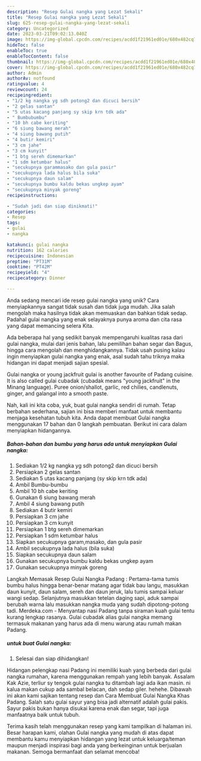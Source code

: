 ```yaml
---
description: "Resep Gulai nangka yang Lezat Sekali"
title: "Resep Gulai nangka yang Lezat Sekali"
slug: 625-resep-gulai-nangka-yang-lezat-sekali
category: Uncategorized
date: 2023-03-21T09:02:13.040Z
image: https://img-global.cpcdn.com/recipes/acdd1f21961ed01e/680x482cq70/gulai-nangka-foto-resep-utama.jpg
hideToc: false
enableToc: true
enableTocContent: false
thumbnail: https://img-global.cpcdn.com/recipes/acdd1f21961ed01e/680x482cq70/gulai-nangka-foto-resep-utama.jpg
cover: https://img-global.cpcdn.com/recipes/acdd1f21961ed01e/680x482cq70/gulai-nangka-foto-resep-utama.jpg
author: Admin
authorAv: notfound
ratingvalue: 4
reviewcount: 24
recipeingredient:
- "1/2 kg nangka yg sdh potong2 dan dicuci bersih"
- "2 gelas santan"
- "5 utas kacang panjang sy skip krn tdk ada"
- " Bumbubumbu"
- "10 bh cabe keriting"
- "6 siung bawang merah"
- "4 siung bawang putih"
- "4 butir kemiri"
- "3 cm jahe"
- "3 cm kunyit"
- "1 btg sereh dimemarkan"
- "1 sdm ketumbar halus"
- "secukupnya garammasako dan gula pasir"
- "secukupnya lada halus bila suka"
- "secukupnya daun salam"
- "secukupnya bumbu kaldu bekas ungkep ayam"
- "secukupnya minyak goreng"
recipeinstructions:

- "Sudah jadi dan siap dinikmati!"
categories:
- Resep
tags:
- gulai
- nangka

katakunci: gulai nangka 
nutrition: 162 calories
recipecuisine: Indonesian
preptime: "PT31M"
cooktime: "PT42M"
recipeyield: "4"
recipecategory: Dinner

---
```





Anda sedang mencari ide resep gulai nangka yang unik? Cara menyiapkannya sangat tidak susah dan tidak juga mudah. Jika salah mengolah maka hasilnya tidak akan memuaskan dan bahkan tidak sedap. Padahal gulai nangka yang enak selayaknya punya aroma dan cita rasa yang dapat memancing selera Kita.





Ada beberapa hal yang sedikit banyak mempengaruhi kualitas rasa dari gulai nangka, mulai dari jenis bahan, lalu pemilihan bahan segar dan Bagus, hingga cara mengolah dan menghidangkannya. Tidak usah pusing kalau ingin menyiapkan gulai nangka yang enak,      asal sudah tahu triknya maka hidangan ini dapat menjadi sajian spesial.














Gulai nangka or young jackfruit gulai is another favourite of Padang cuisine. It is also called gulai cubadak (cubadak means &#34;young jackfruit&#34; in the Minang language). Puree onion/shallot, garlic, red chilies, candlenuts, ginger, and galangal into a smooth paste.






Nah, kali ini kita coba, yuk, buat gulai nangka sendiri di rumah. Tetap berbahan sederhana, sajian ini bisa memberi manfaat untuk membantu menjaga kesehatan tubuh kita. Anda dapat membuat Gulai nangka menggunakan 17 bahan dan 0 langkah pembuatan. Berikut ini cara dalam menyiapkan hidangannya.

<!--inarticleads1-->

##### Bahan-bahan dan bumbu yang harus ada untuk menyiapkan Gulai nangka:

1. Sediakan 1/2 kg nangka yg sdh potong2 dan dicuci bersih
1. Persiapkan 2 gelas santan
1. Sediakan 5 utas kacang panjang (sy skip krn tdk ada)
1. Ambil  Bumbu-bumbu
1. Ambil 10 bh cabe keriting
1. Gunakan 6 siung bawang merah
1. Ambil 4 siung bawang putih
1. Sediakan 4 butir kemiri
1. Persiapkan 3 cm jahe
1. Persiapkan 3 cm kunyit
1. Persiapkan 1 btg sereh dimemarkan
1. Persiapkan 1 sdm ketumbar halus
1. Siapkan secukupnya garam,masako, dan gula pasir
1. Ambil secukupnya lada halus (bila suka)
1. Siapkan secukupnya daun salam
1. Gunakan secukupnya bumbu kaldu bekas ungkep ayam
1. Gunakan secukupnya minyak goreng


Langkah Memasak Resep Gulai Nangka Padang : Pertama-tama tumis bumbu halus hingga benar-benar matang agar tidak bau langu, masukkan daun kunyit, daun salam, sereh dan daun jeruk, lalu tumis sampai keluar wangi sedap. Selanjutnya masukkan tetelan daging sapi, aduk sampai berubah warna lalu masukkan nangka muda yang sudah dipotong-potong tadi. Merdeka.com - Menyantap nasi Padang tanpa siraman kuah gulai tentu kurang lengkap rasanya. Gulai cubadak alias gulai nangka memang termasuk makanan yang harus ada di menu warung atau rumah makan Padang. 

<!--inarticleads2-->

#####  untuk buat Gulai nangka:


1. Selesai dan siap dihidangkan!

Hidangan pelengkap nasi Padang ini memiliki kuah yang berbeda dari gulai nangka rumahan, karena menggunakan rempah yang lebih banyak. Assalam Kak Azie, terliur sy tengok gulai nangka tu ditambah lagi ada ikan masin. ni kalua makan cukup ada sambal belacan, dah sedap giler. hehehe. Dibawah ini akan kami sajikan tentang resep dan Cara Membuat Gulai Nangka Khas Padang. Salah satu gulai sayur yang bisa jadi alternatif adalah gulai pakis. Sayur pakis bukan hanya disukai karena enak dan segar, tapi juga manfaatnya baik untuk tubuh. 

Terima kasih telah menggunakan resep yang kami tampilkan di halaman ini. Besar harapan kami, olahan Gulai nangka yang mudah di atas dapat membantu kamu menyiapkan hidangan yang lezat untuk keluarga/teman maupun menjadi inspirasi bagi anda yang berkeinginan untuk berjualan makanan. Semoga bermanfaat dan selamat mencoba!
